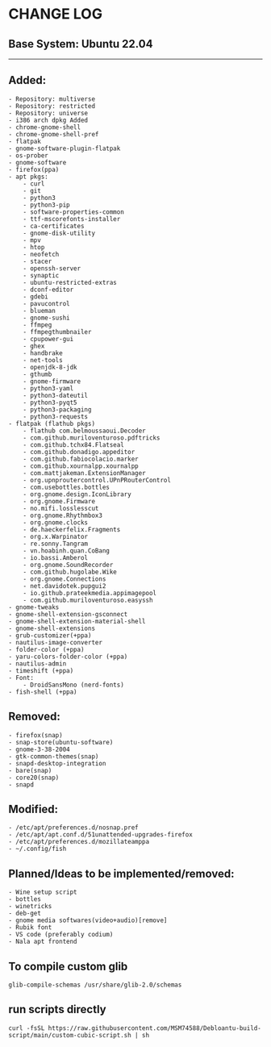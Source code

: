 # CHANGE LOG
## Base System: Ubuntu 22.04
---
## Added:
    - Repository: multiverse
    - Repository: restricted
    - Repository: universe
    - i386 arch dpkg Added
    - chrome-gnome-shell
    - chrome-gnome-shell-pref
    - flatpak
    - gnome-software-plugin-flatpak
    - os-prober
    - gnome-software
    - firefox(ppa)
    - apt pkgs:
        - curl
        - git
        - python3
        - python3-pip
        - software-properties-common
        - ttf-mscorefonts-installer
        - ca-certificates
        - gnome-disk-utility
        - mpv
        - htop
        - neofetch
        - stacer
        - openssh-server
        - synaptic
        - ubuntu-restricted-extras
        - dconf-editor
        - gdebi
        - pavucontrol
        - blueman
        - gnome-sushi
        - ffmpeg
        - ffmpegthumbnailer
        - cpupower-gui
        - ghex
        - handbrake
        - net-tools
        - openjdk-8-jdk
        - gthumb
        - gnome-firmware
        - python3-yaml
        - python3-dateutil
        - python3-pyqt5
        - python3-packaging
        - python3-requests
    - flatpak (flathub pkgs)
        - flathub com.belmoussaoui.Decoder 
        - com.github.muriloventuroso.pdftricks
        - com.github.tchx84.Flatseal
        - com.github.donadigo.appeditor
        - com.github.fabiocolacio.marker
        - com.github.xournalpp.xournalpp
        - com.mattjakeman.ExtensionManager
        - org.upnproutercontrol.UPnPRouterControl
        - com.usebottles.bottles
        - org.gnome.design.IconLibrary
        - org.gnome.Firmware
        - no.mifi.losslesscut
        - org.gnome.Rhythmbox3
        - org.gnome.clocks
        - de.haeckerfelix.Fragments
        - org.x.Warpinator
        - re.sonny.Tangram
        - vn.hoabinh.quan.CoBang
        - io.bassi.Amberol
        - org.gnome.SoundRecorder
        - com.github.hugolabe.Wike
        - org.gnome.Connections
        - net.davidotek.pupgui2
        - io.github.prateekmedia.appimagepool
        - com.github.muriloventuroso.easyssh
    - gnome-tweaks
    - gnome-shell-extension-gsconnect
    - gnome-shell-extension-material-shell
    - gnome-shell-extensions
    - grub-customizer(+ppa)
    - nautilus-image-converter
    - folder-color (+ppa)
    - yaru-colors-folder-color (+ppa)
    - nautilus-admin
    - timeshift (+ppa)
    - Font:
        - DroidSansMono (nerd-fonts)
    - fish-shell (+ppa)
## Removed:
    - firefox(snap)
    - snap-store(ubuntu-software)
    - gnome-3-38-2004
    - gtk-common-themes(snap)
    - snapd-desktop-integration
    - bare(snap)
    - core20(snap)
    - snapd
## Modified:
    - /etc/apt/preferences.d/nosnap.pref
    - /etc/apt/apt.conf.d/51unattended-upgrades-firefox
    - /etc/apt/preferences.d/mozillateamppa
    - ~/.config/fish
## Planned/Ideas to be implemented/removed:
    - Wine setup script
    - bottles
    - winetricks
    - deb-get
    - gnome media softwares(video+audio)[remove]
    - Rubik font
    - VS code (preferably codium)
    - Nala apt frontend

## To compile custom glib
    glib-compile-schemas /usr/share/glib-2.0/schemas

## run scripts directly
    curl -fsSL https://raw.githubusercontent.com/MSM74588/Debloantu-build-script/main/custom-cubic-script.sh | sh